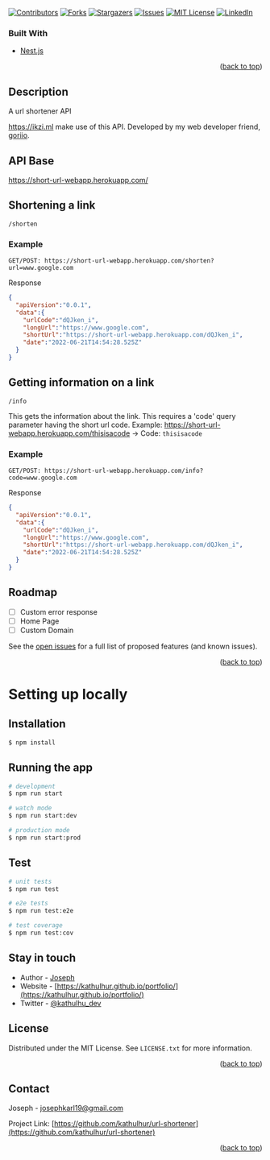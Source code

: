 <div id="top"></div>
<!--
*** Thanks for checking out the Best-README-Template. If you have a suggestion
*** that would make this better, please fork the repo and create a pull request
*** or simply open an issue with the tag "enhancement".
*** Don't forget to give the project a star!
*** Thanks again! Now go create something AMAZING! :D
-->



<!-- PROJECT SHIELDS -->
<!--
*** I'm using markdown "reference style" links for readability.
*** Reference links are enclosed in brackets [ ] instead of parentheses ( ).
*** See the bottom of this document for the declaration of the reference variables
*** for contributors-url, forks-url, etc. This is an optional, concise syntax you may use.
*** https://www.markdownguide.org/basic-syntax/#reference-style-links
-->
[![Contributors][contributors-shield]][contributors-url]
[![Forks][forks-shield]][forks-url]
[![Stargazers][stars-shield]][stars-url]
[![Issues][issues-shield]][issues-url]
[![MIT License][license-shield]][license-url]
[![LinkedIn][linkedin-shield]][linkedin-url]

### Built With

* [Nest.js](https://nestjs.com/)


<p align="right">(<a href="#top">back to top</a>)</p>

## Description
A url shortener API

https://ikzi.ml make use of this API. Developed by my web developer friend, [goriio](https://github.com/goriio).


## API Base
https://short-url-webapp.herokuapp.com/


## Shortening a link
```
/shorten
```

### Example
```
GET/POST: https://short-url-webapp.herokuapp.com/shorten?url=www.google.com
```

Response
```json
{
  "apiVersion":"0.0.1",
  "data":{
    "urlCode":"dQJken_i",
    "longUrl":"https://www.google.com",
    "shortUrl":"https://short-url-webapp.herokuapp.com/dQJken_i",
    "date":"2022-06-21T14:54:28.525Z"
  }
}
```

## Getting information on a link
```
/info
```
This gets the information about the link. This requires a 'code' query parameter having the short url code.
Example: https://short-url-webapp.herokuapp.com/thisisacode &rarr; Code: `thisisacode`


### Example
```
GET/POST: https://short-url-webapp.herokuapp.com/info?code=www.google.com
```

Response
```json
{
  "apiVersion":"0.0.1",
  "data":{
    "urlCode":"dQJken_i",
    "longUrl":"https://www.google.com",
    "shortUrl":"https://short-url-webapp.herokuapp.com/dQJken_i",
    "date":"2022-06-21T14:54:28.525Z"
  }
}
```

<!-- ROADMAP -->
## Roadmap

- [ ] Custom error response
- [ ] Home Page
- [ ] Custom Domain

See the [open issues](https://github.com/kathulhur/url-shortener/issues) for a full list of proposed features (and known issues).

<p align="right">(<a href="#top">back to top</a>)</p>

# Setting up locally


## Installation

```bash
$ npm install
```

## Running the app

```bash
# development
$ npm run start

# watch mode
$ npm run start:dev

# production mode
$ npm run start:prod
```

## Test

```bash
# unit tests
$ npm run test

# e2e tests
$ npm run test:e2e

# test coverage
$ npm run test:cov
```


## Stay in touch

- Author - [Joseph](https://github.com/kathulhur)
- Website - [https://kathulhur.github.io/portfolio/](https://kathulhur.github.io/portfolio/)
- Twitter - [@kathulhu_dev](https://twitter.com/kathulhu_dev)

<!-- LICENSE -->
## License

Distributed under the MIT License. See `LICENSE.txt` for more information.

<p align="right">(<a href="#top">back to top</a>)</p>


<!-- CONTACT -->
## Contact

Joseph - josephkarl19@gmail.com

Project Link: [https://github.com/kathulhur/url-shortener](https://github.com/kathulhur/url-shortener)

<p align="right">(<a href="#top">back to top</a>)</p>

[contributors-shield]: https://img.shields.io/github/contributors/kathulhur/url-shortener.svg?style=for-the-badge
[contributors-url]: https://github.com/kathulhur/url-shortener/graphs/contributors
[forks-shield]: https://img.shields.io/github/forks/kathulhur/url-shortener.svg?style=for-the-badge
[forks-url]: https://github.com/kathulhur/url-shortener/network/members
[stars-shield]: https://img.shields.io/github/stars/kathulhur/url-shortener.svg?style=for-the-badge
[stars-url]: https://github.com/kathulhur/url-shortener/stargazers
[issues-shield]: https://img.shields.io/github/issues/kathulhur/url-shortener.svg?style=for-the-badge
[issues-url]: https://github.com/kathulhur/url-shortener/issues
[license-shield]: https://img.shields.io/github/license/kathulhur/url-shortener.svg?style=for-the-badge
[license-url]: https://github.com/kathulhur/url-shortener/blob/master/LICENSE.txt
[linkedin-shield]: https://img.shields.io/badge/-LinkedIn-black.svg?style=for-the-badge&logo=linkedin&colorB=555
[linkedin-url]: https://linkedin.com/in/joseph-karl-crisostomo-aa009021b
[product-screenshot]: images/screenshot.png

